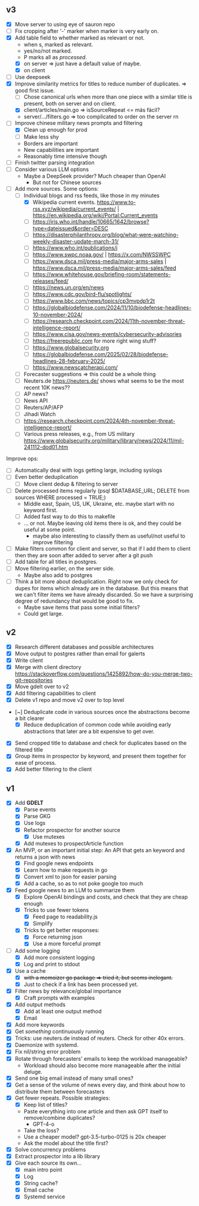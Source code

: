 ## v3

- [x] Move server to using eye of sauron repo
- [ ] Fix cropping after '-' marker when marker is very early on.
- [x] Add table field to whether marked as relevant or not.
  - when s, marked as relevant.
  - yes/no/not marked.
  - P marks all as *processed*.
  - [x] on server => just have a default value of maybe.
  - [x] on client
- [ ] Use deepseek
- [x] Improve similarity metrics for titles to reduce number of duplicates. => good first issue.
  - [ ] Chose canonical urls when more than one piece with a similar title is present, both on server and on client.
  - [x] client/articles/main.go => isSourceRepeat <= más fácil?
  - server/.../filters.go => too complicated to order on the server rn
- [ ] Improve chinese military news prompts and filtering
  - [x] Clean up enough for prod
  - [ ] Make less shy
  - Borders are important
  - New capabilities are important
  - Reasonably time intensive though
- [ ] Finish twitter parsing integration
- [ ] Consider various LLM options
  - Maybe a DeepSeek provider? Much cheaper than OpenAI
    - But not for Chinese sources
- [ ] Add more sources. Some options:
  - [ ] Individual blogs and rss feeds, like those in my minutes
    - [x] Wikipedia current events. <https://www.to-rss.xyz/wikipedia/current_events/> | <https://en.wikipedia.org/wiki/Portal:Current_events>
    - [ ] <https://iris.who.int/handle/10665/1642/browse?type=dateissued&order=DESC>
    - [ ] <https://disasterphilanthropy.org/blog/what-were-watching-weekly-disaster-update-march-31/>
    - [ ] <https://www.who.int/publications/i>
    - [ ] <https://www.swpc.noaa.gov/> | <https://x.com/NWSSWPC>
    - [ ] <https://www.dsca.mil/press-media/major-arms-sales> | <https://www.dsca.mil/press-media/major-arms-sales/feed>
    - [ ] <https://www.whitehouse.gov/briefing-room/statements-releases/feed/>
    - [ ] <https://news.un.org/en/news>
    - [ ] <https://www.cdc.gov/bird-flu/spotlights/>
    - [ ] <https://www.bbc.com/news/topics/cp3mvpdp1r2t>
    - [ ] <https://globalbiodefense.com/2024/11/10/biodefense-headlines-10-november-2024/>
    - [ ] <https://research.checkpoint.com/2024/11th-november-threat-intelligence-report/>
    - [ ] <https://www.cisa.gov/news-events/cybersecurity-advisories>
    - [ ] <https://freerepublic.com> for more right wing stuff?
    - [ ] <https://www.globalsecurity.org>
    - [ ] <https://globalbiodefense.com/2025/02/28/biodefense-headlines-28-february-2025/>
    - [ ] <https://www.newscatcherapi.com/>
  - [ ] Forecaster suggestions => this could be a whole thing
  - [ ] Neuters.de <https://neuters.de/> shows what seems to be the most recent 10K news??
  - [ ] AP news?
  - [ ] News API
  - [ ] Reuters/AP/AFP
  - [ ] Jihadi Watch
  - [ ] https://research.checkpoint.com/2024/4th-november-threat-intelligence-report/
  - [ ] Various press releases, e.g., from US military <https://www.globalsecurity.org/military/library/news/2024/11/mil-241112-dod01.htm>

Improve ops:

- [ ] Automatically deal with logs getting large, including syslogs
- [ ] Even better deduplication
  - [ ] Move client dedup & filtering to server
- [ ] Delete processed items regularly (psql $DATABASE_URL; DELETE from sources WHERE processed = TRUE;)
   - Middle east, Spain, US, UK, Ukraine, etc. maybe start with no keyword first.
   - [ ] Added fast way to do this to makefile
   - ... or not. Maybe leaving old items there is ok, and they could be useful at some point.
     - maybe also interesting to classify them as useful/not useful to improve filtering
- [ ] Make filters common for client and server, so that if I add them to client then they are soon after added to server after a git push
- [ ] Add table for all titles in postgres.
- [ ] Move filtering earlier, on the server side.
  - Maybe also add to postgres
- [ ] Think a bit more about deduplication. Right now we only check for dupes for items which already are in the database. But this means that we can't filter items we have already discarded. So we have a surprising degree of redundancy that would be good to fix.
  - Maybe save items that pass some initial filters?
  - Could get large.

## v2

- [x] Research different databases and possible architectures
- [x] Move output to postgres rather than email for galerts
- [x] Write client
- [x] Merge with client directory <https://stackoverflow.com/questions/1425892/how-do-you-merge-two-git-repositories>
- [x] Move gdelt over to v2
- [x] Add filtering capabilities to client
- [x] Delete v1 repo and move v2 over to top level
- [~] Deduplicate code in various sources once the abstractions become a bit clearer
  - [x] Reduce deduplication of common code while avoiding early abstractions that later are a bit expensive to get over.
- [x] Send cropped title to database and check for duplicates based on the filtered title
- [x] Group items in prospector by keyword, and present them together for ease of process.
- [x] Add better filtering to the client

## v1 

- [x] Add **GDELT**
  - [x] Parse events
  - [x] Parse GKG
  - [x] Use logs
  - [x] Refactor prospector for another source
    - [x] Use mutexes
  - [x] Add mutexes to prospectArticle function
- [x] An MVP, or an important initial step: An API that gets an keyword and returns a json with news
  - [x] Find google news endpoints
  - [x] Learn how to make requests in go
  - [x] Convert xml to json for easier parsing
  - [x] Add a cache, so as to not poke google too much
- [x] Feed google news to an LLM to summarize them
  - [x] Explore OpenAI bindings and costs, and check that they are cheap enough
  - [x] Tricks to use fewer tokens
    - [x] Feed page to readability.js 
    - [x] Simplify 
  - [x] Tricks to get better responses:
    - [x] Force returning json
    - [x] Use a more forceful prompt
- [ ] Add some logging
  - [x] Add more consistent logging
  - [x] Log and print to stdout
- [x] Use a cache 
  - [x] ~~with a memoizer go package => tried it, but seems inelegant.~~
  - [x] Just to check if a link has been processed yet.
- [x] Filter news by relevance/global importance
  - [x] Craft prompts with examples
- [x] Add output methods
  - [x] Add at least one output method
  - [x] Email
- [x] Add more keywords
- [x] Get *something* continuously running
- [x] Tricks: use neuters.de instead of reuters. Check for other 40x errors.
- [x] Daemonize with systemd.
- [x] Fix nil/string error problem
- [x] Rotate through forecasters' emails to keep the workload manageable?
  - Workload should also become more manageable after the initial deluge.
- [x] Send one big email instead of many small ones?
- [x] Get a sense of the volume of news every day, and think about how to distribute them between forecasters
- [x] Get fewer repeats. Possible strategies:
  - [x] Keep list of titles?
  - Paste everything into one article and then ask GPT itself to remove/combine duplicates?
    - GPT-4-o
  - Take the loss?
  - Use a cheaper model? gpt-3.5-turbo-0125 is 20x cheaper
  - Ask the model about the title first?
- [x] Solve concurrency problems
- [x] Extract prospector into a lib library
- [x] Give each source its own...
  - [x] main intro point 
  - [x] Log
  - [x] String cache?
  - [x] Email cache
  - [x] Systemd service
